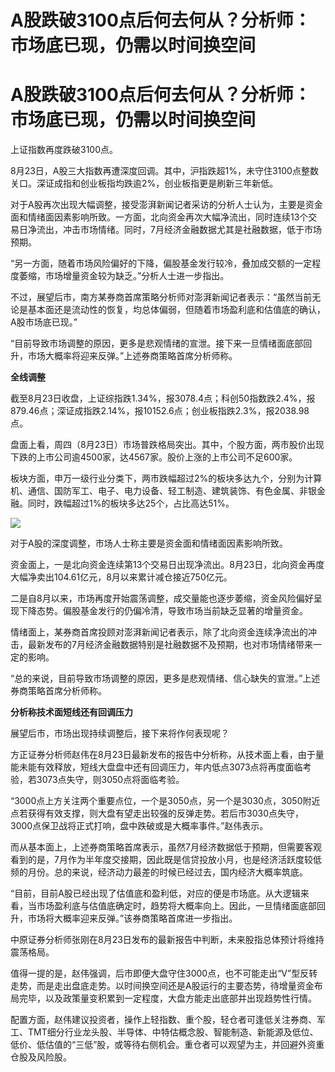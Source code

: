 # A股跌破3100点后何去何从？分析师：市场底已现，仍需以时间换空间

# A股跌破3100点后何去何从？分析师：市场底已现，仍需以时间换空间

上证指数再度跌破3100点。

8月23日，A股三大指数再遭深度回调。其中，沪指跌超1%，未守住3100点整数关口。深证成指和创业板指均跌逾2%，创业板指更是刷新三年新低。

对于A股再次出现大幅调整，接受澎湃新闻记者采访的分析人士认为，主要是资金面和情绪面因素影响所致。一方面，北向资金再次大幅净流出，同时连续13个交易日净流出，冲击市场情绪。同时，7月经济金融数据尤其是社融数据，低于市场预期。

“另一方面，随着市场风险偏好的下降，偏股基金发行较冷，叠加成交额的一定程度萎缩，市场增量资金较为缺乏。”分析人士进一步指出。

不过，展望后市，南方某券商首席策略分析师对澎湃新闻记者表示：“虽然当前无论是基本面还是流动性的恢复，均总体偏弱，但随着市场盈利底和估值底的确认，A股市场底已现。”

“目前导致市场调整的原因，更多是悲观情绪的宣泄。接下来一旦情绪面底部回升，市场大概率将迎来反弹。”上述券商策略首席分析师称。

**全线调整**

截至8月23日收盘，上证综指跌1.34%，报3078.4点；科创50指数跌2.4%，报879.46点；深证成指跌2.14%，报10152.6点；创业板指跌2.3%，报2038.98点。

盘面上看，周四（8月23日）市场普跌格局突出。其中，个股方面，两市股价出现下跌的上市公司逾4500家，达4567家。股价上涨的上市公司不足600家。

板块方面，申万一级行业分类下，两市跌幅超过2%的板块多达九个，分别为计算机、通信、国防军工、电子、电力设备、轻工制造、建筑装饰、有色金属、非银金融。同时，跌幅超过1%的板块多达25个，占比高达51%。

![](https://inews.gtimg.com/newsapp_bt/0/15817292263/1000)

对于A股的深度调整，市场人士称主要是资金面和情绪面因素影响所致。

资金面上，一是北向资金连续第13个交易日出现净流出。8月23日，北向资金再度大幅净卖出104.61亿元，8月以来累计减仓接近750亿元。

二是自8月以来，市场再度开始震荡调整，成交量能也逐步萎缩，资金风险偏好呈现下降态势。偏股基金发行的仍偏冷清，导致市场当前缺乏显著的增量资金。

情绪面上，某券商首席投顾对澎湃新闻记者表示，除了北向资金连续净流出的冲击，最新发布的7月经济金融数据特别是社融数据不及预期，也对市场情绪带来一定的影响。

“总的来说，目前导致市场调整的原因，更多是悲观情绪、信心缺失的宣泄。”上述券商策略首席分析师称。

**分析称技术面短线还有回调压力**

展望后市，市场出现持续调整后，接下来将作何表现呢？

方正证券分析师赵伟在8月23日最新发布的报告中分析称，从技术面上看，由于量能未能有效释放，短线大盘盘中还有回调压力，年内低点3073点将再度面临考验，若3073点失守，则3050点将面临考验。

“3000点上方关注两个重要点位，一个是3050点，另一个是3030点，3050附近点若获得有效支撑，则大盘有望走出较强的反弹走势。若后市3030点失守，3000点保卫战将正式打响，盘中跌破或是大概率事件。”赵伟表示。

而从基本面上，上述券商策略首席表示，虽然7月经济数据低于预期，但需要客观看到的是，7月作为半年度交接期，因此既是信贷投放小月，也是经济活跃度较低频的月份。总的来说，经济动力最差的时候已经过去，国内经济大概率筑底。

“目前，目前A股已经出现了估值底和盈利低，对应的便是市场底。从大逻辑来看，当市场盈利底与估值底确定时，趋势将大概率向上。因此，一旦情绪面底部回升，市场将大概率迎来反弹。”该券商策略首席进一步指出。

中原证券分析师张刚在8月23日发布的最新报告中判断，未来股指总体预计将维持震荡格局。

值得一提的是，赵伟强调，后市即便大盘守住3000点，也不可能走出“V”型反转走势，而是走出盘底走势。以时间换空间还是A股运行的主要态势，待增量资金布局完毕，以及政策量变积累到一定程度，大盘方能走出底部并出现趋势性行情。

配置方面，赵伟建议投资者，操作上轻指数、重个股，轻仓者可逢低关注券商、军工、TMT细分行业龙头股、半导体、中特估概念股、智能制造、新能源及低位、低价、低估值的“三低”股，或等待右侧机会。重仓者可以观望为主，并回避外资重仓股及风险股。

